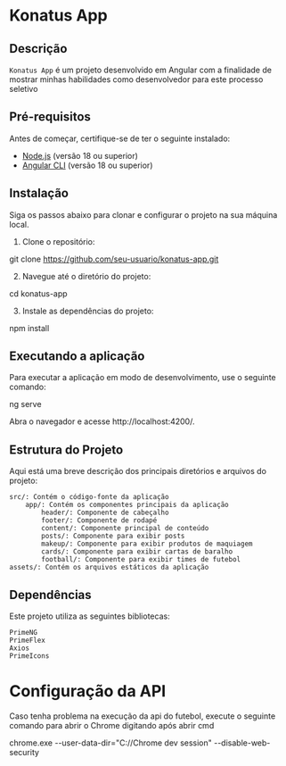 # Konatus App

## Descrição

`Konatus App` é um projeto desenvolvido em Angular com a finalidade de mostrar minhas habilidades como desenvolvedor para este processo seletivo

## Pré-requisitos

Antes de começar, certifique-se de ter o seguinte instalado:

- [Node.js](https://nodejs.org/) (versão 18 ou superior)
- [Angular CLI](https://angular.io/cli) (versão 18 ou superior)

## Instalação

Siga os passos abaixo para clonar e configurar o projeto na sua máquina local.

1. Clone o repositório:

git clone https://github.com/seu-usuario/konatus-app.git


2. Navegue até o diretório do projeto:

cd konatus-app


3. Instale as dependências do projeto:

npm install


## Executando a aplicação

Para executar a aplicação em modo de desenvolvimento, use o seguinte comando:

ng serve

Abra o navegador e acesse http://localhost:4200/.

## Estrutura do Projeto

Aqui está uma breve descrição dos principais diretórios e arquivos do projeto:

    src/: Contém o código-fonte da aplicação
        app/: Contém os componentes principais da aplicação
            header/: Componente de cabeçalho
            footer/: Componente de rodapé
            content/: Componente principal de conteúdo
            posts/: Componente para exibir posts
            makeup/: Componente para exibir produtos de maquiagem
            cards/: Componente para exibir cartas de baralho
            football/: Componente para exibir times de futebol
    assets/: Contém os arquivos estáticos da aplicação

## Dependências

Este projeto utiliza as seguintes bibliotecas:

    PrimeNG
    PrimeFlex
    Axios
    PrimeIcons

# Configuração da API

Caso tenha problema na execução da api do futebol, execute o seguinte comando para abrir o Chrome digitando após abrir cmd

chrome.exe --user-data-dir="C://Chrome dev session" --disable-web-security

